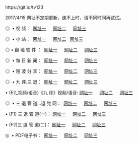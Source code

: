 <p>https://git.io/tv123<p>2017/4/15 网址不定期更新，连不上时，请不同时间再试试。
<p>◎   • 视 频： 
<a href="http://52.68.128.69/i/a1.html" target="_blank">网址一</a> 　 
<a href="http://52.68.128.69/i/a2.html" target="_blank">网址二</a> 　 
<a href="http://52.68.128.69/i/a3.html" target="_blank">网址三</a></p>
<p>◎ </span>  •  小 站：  
<a href="http://52.68.128.69/i/b1.html" target="_blank">网址一</a> 　 
<a href="http://52.68.128.69/i/b2.html" target="_blank">网址二</a>   
<a href="http://52.68.128.69/i/b3.html" target="_blank">网址三</a></p>
<p>◎  • 翻 墙 软 件 ：  
<a href="http://52.68.128.69/i/c1.html" target="_blank">网址一</a> 　 
<a href="http://52.68.128.69/i/c2.html" target="_blank">网址二</a> 　 
<a href="http://52.68.128.69/i/c3.html" target="_blank">网址三</a></p>
<p>◎ </span>  • 每 日 新 闻：  
<a href="http://52.68.128.69/i/d1.html" target="_blank">网址一</a> 　 
<a href="http://52.68.128.69/i/d2.html" target="_blank">网址二</a> 　 
<a href="http://52.68.128.69/i/d3.html" target="_blank">网址三</a></p>
<p>◎ </span>  • 短 波 分 享：  
<a href="http://52.68.128.69/i/h1.html" target="_blank">网址一</a> 　 
<a href="http://52.68.128.69/i/h2.html" target="_blank">网址二</a> 　 
<a href="http://52.68.128.69/i/h3.html" target="_blank">网址三</a></p>
<p>◎   • 九 评.三 退：  
<a href="http://52.68.128.69/i/91.html" target="_blank">网址一</a> 　 
<a href="http://52.68.128.69/i/92.html" target="_blank">网址二</a> 　 
<a href="http://52.68.128.69/i/93.html" target="_blank">网址三</a> 　</p>
<p>  • (E2_视频/语音)《九 评》视频/语音: 
<a href="http://52.68.128.69/i/n1.html" target="_blank">网址一</a> 　 
<a href="http://52.68.128.69/i/n2.html" target="_blank">网址二</a> 　 
<a href="http://52.68.128.69/i/n3.html" target="_blank">网址三</a></p>
<p>◎   • 三 退 管 道...退 党 网：  
<a href="http://52.68.128.69/i/31.html" target="_blank">网址一</a> 　 
<a href="http://52.68.128.69/i/32.html" target="_blank">网址二</a> 　 
<a href="http://52.68.128.69/i/33.html" target="_blank">网址三</a></p>
<p>  • (F1) 三 退 管 道(一)： 
<a href="http://52.68.128.69/i/t1.html" target="_blank">网址一</a> 　 
<a href="http://52.68.128.69/i/t2.html" target="_blank">网址二</a> 　 
<a href="http://52.68.128.69/i/t3.html" target="_blank">网址三</a></p>
<p>  • (F2)三 退 管 道(二)： 
<a href="http://52.68.128.69/i/t11.html" target="_blank">网址一</a> 　 
<a href="http://52.68.128.69/i/t22.html" target="_blank">网址二</a> 　 
<a href="http://52.68.128.69/i/t33.html" target="_blank">网址三</a></p>
<p>◎   • PDF电子书：  
<a href="http://52.68.128.69/i/p1.html" target="_blank">网址一</a> 　 
<a href="http://52.68.128.69/i/p2.html" target="_blank">网址二</a> 　 
<a href="http://52.68.128.69/i/p3.html/" target="_blank">网址三</a></p>
